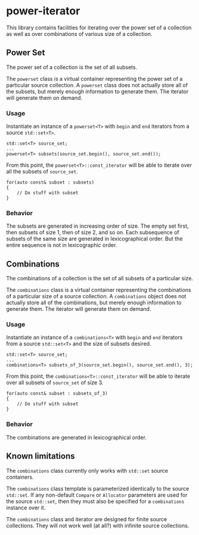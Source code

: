 # power-iterator

This library contains facilities for iterating over the power set of a collection
as well as over combinations of various size of a collection.

## Power Set

The power set of a collection is the set of all subsets.

The `powerset` class is a virtual container
representing the power set of a particular source collection.
A `powerset` class does not actually store all of the subsets,
but merely enough information to generate them.
The iterator will generate them on demand.

### Usage

Instantiate an instance of a `powerset<T>` with `begin` and `end` iterators from a source `std::set<T>`.

    std::set<T> source_set;
    ...
    powerset<T> subsets(source_set.begin(), source_set.end());

From this point, the `powerset<T>::const_iterator` will be able to iterate
over all the subsets of `source_set`.

    for(auto const& subset : subsets)
    {
        // Do stuff with subset
    }

### Behavior

The subsets are generated in increasing order of size.
The empty set first,
then subsets of size 1,
then of size 2,
and so on.
Each subsequence of subsets of the same size
are generated in lexicographical order.
But the entire sequence is not in lexicographic order.

## Combinations

The combinations of a collection is the set of all subsets of a particular size.

The `combinations` class is a virtual container
representing the combinations of a particular size of a source collection.
A `combinations` object does not actually store all of the combinations,
but merely enough information to generate them.
The iterator will generate them on demand.

### Usage

Instantiate an instance of a `combinations<T>` with `begin` and `end` iterators from a source `std::set<T>`
and the size of subsets desired.

    std::set<T> source_set;
    ...
    combinations<T> subsets_of_3(source_set.begin(), source_set.end(), 3);

From this point, the `combinations<T>::const_iterator` will be able to iterate
over all subsets of `source_set` of size 3.

    for(auto const& subset : subsets_of_3)
    {
        // Do stuff with subset
    }

### Behavior

The combinations are generated in lexicographical order.

## Known limitations

The `combinations` class currently only works with `std::set` source containers.

The `combinations` class template is parameterized identically to the source `std::set`.
If any non-default `Compare` or `Allocator` parameters are used for the source `std::set`,
then they must also be specified for a `combinations` instance over it.  

The `combinations` class and iterator are designed for finite source collections.
They will not work well (at all?) with infinite source collections.

